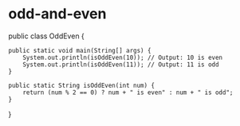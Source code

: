 # odd-and-even
public class OddEven {

    public static void main(String[] args) {
        System.out.println(isOddEven(10)); // Output: 10 is even
        System.out.println(isOddEven(11)); // Output: 11 is odd
    }

    public static String isOddEven(int num) {
        return (num % 2 == 0) ? num + " is even" : num + " is odd";
    }
}
